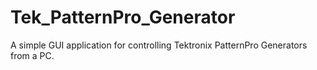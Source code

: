 # Tek_PatternPro_Generator
A simple GUI application for controlling Tektronix PatternPro Generators from a PC.

